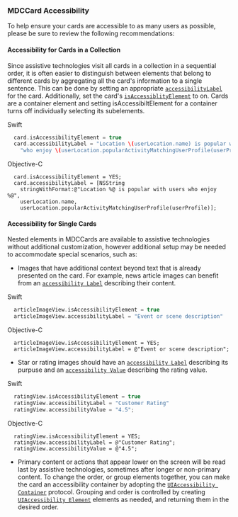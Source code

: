 ### MDCCard Accessibility

To help ensure your cards are accessible to as many users as possible, please be sure to review the following 
recommendations:

#### Accessibility for Cards in a Collection

Since assistive technologies visit all cards in a collection in a sequential order, it is often 
easier to distinguish between elements that belong to different cards by aggregating all the 
card's information to a single sentence.  This can be done by setting an appropriate 
[`accessibilityLabel`](https://developer.apple.com/documentation/uikit/uiaccessibilityelement/1619577-accessibilitylabel) 
for the card. Additionally, set the card's 
[`isAccessiblityElement`](https://developer.apple.com/documentation/objectivec/nsobject/1615141-isaccessibilityelement) 
to on. Cards are a container element and setting isAccessibiltElement for a container turns 
off individually selecting its subelements.

Swift
```swift
  card.isAccessibilityElement = true
  card.accessibilityLabel = "Location \(userLocation.name) is popular with users " +
    "who enjoy \(userLocation.popularActivityMatchingUserProfile(userProfile)."
```

Objective-C
```objc
  card.isAccessibilityElement = YES;
  card.accessibilityLabel = [NSString 
    stringWithFormat:@"Location %@ is popular with users who enjoy %@",  
    userLocation.name, 
    userLocation.popularActivityMatchingUserProfile(userProfile)];
```

#### Accessibility for Single Cards

Nested elements in MDCCards are available to assistive technologies without additional customization, however
additional setup may be needed to accommodate special scenarios, such as:

* Images that have additional context beyond text that is already presented on the card.  For example, news article 
images can benefit from an [`accessibility
Label`](https://developer.apple.com/documentation/uikit/uiaccessibilityelement/1619577-accessibilitylabel) 
describing their content.

Swift
```swift
  articleImageView.isAccessibilityElement = true
  articleImageView.accessibilityLabel = "Event or scene description"
```

Objective-C
```objc
  articleImageView.isAccessibilityElement = YES;
  articleImageView.accessibilityLabel = @"Event or scene description";
```

* Star or rating images should have an [`accessibility
Label`](https://developer.apple.com/documentation/uikit/uiaccessibilityelement/1619577-accessibilitylabel) 
describing its purpuse and an [`accessibility
Value`](https://developer.apple.com/documentation/uikit/uiaccessibilityelement/1619583-accessibilityvalue) 
describing the rating value.

Swift
```swift
  ratingView.isAccessibilityElement = true
  ratingView.accessibilityLabel = "Customer Rating"
  ratingView.accessibilityValue = "4.5";
```

Objective-C
```objc
  ratingView.isAccessibilityElement = YES;
  ratingView.accessibilityLabel = @"Customer Rating";
  ratingView.accessibilityValue = @"4.5";
```

* Primary content or actions that appear lower on the screen will be read last by assistive technologies, 
sometimes after longer or non-primary content. To change the order, or group elements together, you can make 
the card an accessibility container by adopting the [`UIAccessibility
Container`](https://developer.apple.com/documentation/uikit/accessibility/uiaccessibilitycontainer) protocol. 
Grouping and order is controlled by creating [`UIAccessibility
Element`](https://developer.apple.com/documentation/uikit/uiaccessibilityelement) elements as needed, 
and returning them in the desired order.   
